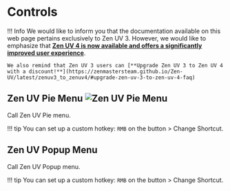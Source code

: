 # Controls

!!! Info
    We would like to inform you that the documentation available on this web page pertains exclusively to Zen UV 3. However, we would like to emphasize that [**Zen UV 4 is now available and offers a significantly improved user experience**](https://zenmastersteam.github.io/Zen-UV/latest/).

    We also remind that Zen UV 3 users can [**Upgrade Zen UV 3 to Zen UV 4 with a discount!**](https://zenmastersteam.github.io/Zen-UV/latest/zenuv3_to_zenuv4/#upgrade-zen-uv-3-to-zen-uv-4-faq)

## Zen UV Pie Menu ![Zen UV Pie Menu](img/icons/zen-uv@2x.png)
Call Zen UV Pie menu.

!!! tip
    You can set up a custom hotkey: `RMB` on the button > Change Shortcut.

## Zen UV Popup Menu
Call Zen UV Popup menu.

!!! tip
    You can set up a custom hotkey: `RMB` on the button > Change Shortcut.